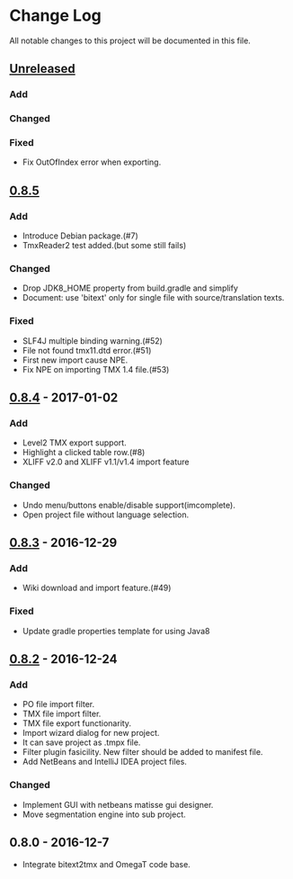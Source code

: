 # Change Log
All notable changes to this project will be documented in this file.

## [Unreleased]
### Add

### Changed

### Fixed
- Fix OutOfIndex error when exporting.


## [0.8.5]
### Add
- Introduce Debian package.(#7)
- TmxReader2 test added.(but some still fails)

### Changed
- Drop JDK8_HOME property from build.gradle and simplify
- Document: use 'bitext' only for single file with source/translation texts.

### Fixed
- SLF4J multiple binding warning.(#52)
- File not found tmx11.dtd error.(#51)
- First new import cause NPE.
- Fix NPE on importing TMX 1.4 file.(#53)


## [0.8.4] - 2017-01-02
### Add
- Level2 TMX export support.
- Highlight a clicked table row.(#8)
- XLIFF v2.0 and XLIFF v1.1/v1.4 import feature

### Changed
- Undo menu/buttons enable/disable support(imcomplete).
- Open project file without language selection.


## [0.8.3] - 2016-12-29
### Add
- Wiki download and import feature.(#49)

### Fixed
- Update gradle properties template for using Java8


## [0.8.2] - 2016-12-24
### Add
- PO file import filter.
- TMX file import filter.
- TMX file export functionarity.
- Import wizard dialog for new project.
- It can save project as .tmpx file.
- Filter plugin fasicility.
  New filter should be added to manifest file.
- Add NetBeans and IntelliJ IDEA project files.

### Changed
- Implement GUI with netbeans matisse gui designer.
- Move segmentation engine into sub project.

## 0.8.0 - 2016-12-7
- Integrate bitext2tmx and OmegaT code base.

[Unreleased]: https://github.com/miurahr/tmpotter/compare/v0.8.5...HEAD
[0.8.5]: https://github.com/miurahr/tmpotter/compare/v0.8.5...v0.8.4
[0.8.4]: https://github.com/miurahr/tmpotter/compare/v0.8.3...v0.8.4
[0.8.3]: https://github.com/miurahr/tmpotter/compare/v0.8.2...v0.8.3
[0.8.2]: https://github.com/miurahr/tmpotter/compare/v0.8.0...v0.8.2
